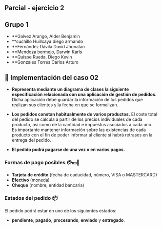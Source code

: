 ## Parcial - ejercicio 2

## Grupo 1
- **Galvez Arango, Alder Benjamin
- **cuchillo Huillcaya diego armando
- **Fernández Dávila David Jhonatan
- **Mendoza bermejo, Darwin Karls
- **Quispe Rueda, Diego Kevin
- **Gonzales Torres Carlos Arturo

## 📘 Implementación del caso 02

- **Representa mediante un diagrama de clases la siguiente especificación relacionada con una aplicación de gestión de pedidos.** Dicha aplicación debe guardar la información de los pedidos que realizan sus clientes y la fecha en que se formalizan.
  
- **Los pedidos constan habitualmente de varios productos.** El coste total del pedido se calcula a partir de los precios individuales de cada producto, así como de la cantidad e impuestos asociados a cada uno. Es importante mantener información sobre las existencias de cada producto con el fin de poder informar al cliente si habrá retrasos en la entrega del pedido.

- **El pedido podrá pagarse de una vez o en varios pagos.**

### Formas de pago posibles 💳💵📄

- **Tarjeta de crédito** (fecha de caducidad, número, VISA o MASTERCARD)
- **Efectivo** (moneda)
- **Cheque** (nombre, entidad bancaria)

### Estados del pedido 📦

El pedido podrá estar en uno de los siguientes estados:

- **pendiente**, **pagado**, **procesando**, **enviado** y **entregado**.
